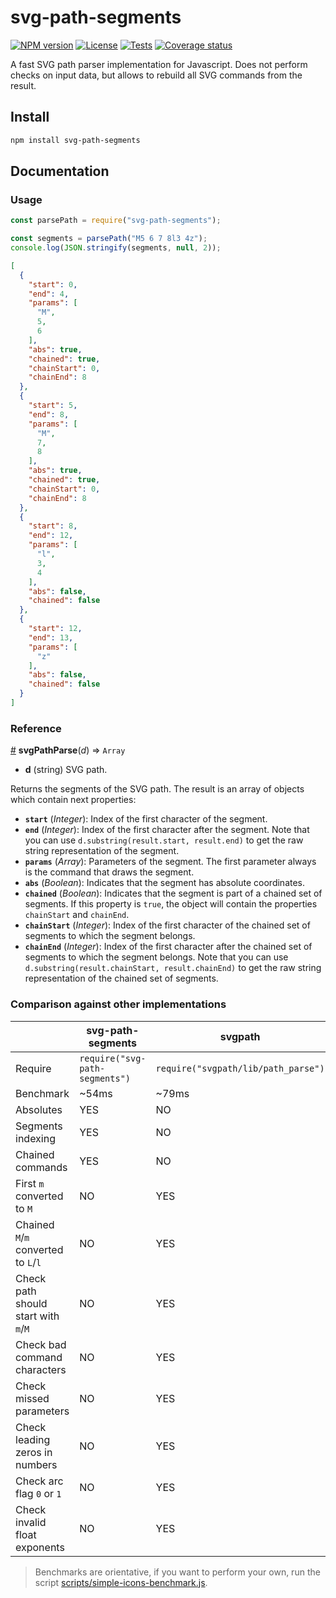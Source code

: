 # svg-path-segments

[![NPM version][npm-version-image]][npm-link]
[![License][license-image]][license-link]
[![Tests][tests-image]][tests-link]
[![Coverage status][coverage-image]][coverage-link]

A fast SVG path parser implementation for Javascript. Does not perform checks
on input data, but allows to rebuild all SVG commands from the result.

## Install

```bash
npm install svg-path-segments
```

## Documentation

### Usage

```js
const parsePath = require("svg-path-segments");

const segments = parsePath("M5 6 7 8l3 4z");
console.log(JSON.stringify(segments, null, 2));
```

```json
[
  {
    "start": 0,
    "end": 4,
    "params": [
      "M",
      5,
      6
    ],
    "abs": true,
    "chained": true,
    "chainStart": 0,
    "chainEnd": 8
  },
  {
    "start": 5,
    "end": 8,
    "params": [
      "M",
      7,
      8
    ],
    "abs": true,
    "chained": true,
    "chainStart": 0,
    "chainEnd": 8
  },
  {
    "start": 8,
    "end": 12,
    "params": [
      "l",
      3,
      4
    ],
    "abs": false,
    "chained": false
  },
  {
    "start": 12,
    "end": 13,
    "params": [
      "z"
    ],
    "abs": false,
    "chained": false
  }
]
```

### Reference

<a name="svgPathParse" href="#svgPathParse">#</a> <b>svgPathParse</b>(<i>d</i>)
⇒ `Array`

- **d** (string) SVG path.

Returns the segments of the SVG path. The result is an array of objects which
contain next properties:

- **`start`** (*Integer*): Index of the first character of the segment.
- **`end`** (*Integer*): Index of the first character after the segment. Note
 that you can use `d.substring(result.start, result.end)` to get the raw string
 representation of the segment.
- **`params`** (*Array*): Parameters of the segment. The first parameter always
 is the command that draws the segment.
- **`abs`** (*Boolean*): Indicates that the segment has absolute coordinates.
- **`chained`** (*Boolean*): Indicates that the segment is part of a chained
 set of segments. If this property is `true`, the object will contain the
 properties `chainStart` and `chainEnd`.
- **`chainStart`** (*Integer*): Index of the first character of the chained set
 of segments to which the segment belongs.
- **`chainEnd`** (*Integer*): Index of the first character after the chained
 set of segments to which the segment belongs. Note that you can use
 `d.substring(result.chainStart, result.chainEnd)` to get the raw string
  representation of the chained set of segments.
  
### Comparison against other implementations

|  | svg-path-segments | svgpath |
|---|---|---|
| Require | `require("svg-path-segments")` | `require("svgpath/lib/path_parse")` |
| Benchmark | ~54ms | ~79ms |
| Absolutes | YES | NO |
| Segments indexing | YES | NO |
| Chained commands | YES | NO |
| First `m` converted to `M` | NO | YES |
| Chained `M`/`m` converted to `L`/`l` | NO | YES |
| Check path should start with `m`/`M` | NO | YES |
| Check bad command characters | NO | YES |
| Check missed parameters | NO | YES |
| Check leading zeros in numbers | NO | YES |
| Check arc flag `0` or `1` | NO | YES |
| Check invalid float exponents | NO | YES |

> Benchmarks are orientative, if you want to perform your own, run the script
  [scripts/simple-icons-benchmark.js](https://github.com/mondeja/svg-path-segments/blob/master/scripts/simple-icons-benchmark.js).


[npm-link]: https://www.npmjs.com/package/svg-path-segments
[npm-version-image]: https://img.shields.io/npm/v/svg-path-segments
[tests-image]: https://img.shields.io/github/workflow/status/mondeja/svg-path-segments/CI
[tests-link]: https://github.com/mondeja/svg-path-segments/actions?query=workflow%3ACI
[coverage-image]: https://coveralls.io/repos/github/mondeja/svg-path-segments/badge.svg?branch=master
[coverage-link]: https://coveralls.io/github/mondeja/svg-path-segments?branch=master
[license-image]: https://img.shields.io/npm/l/svg-path-segments?color=brightgreen
[license-link]: https://github.com/mondeja/svg-path-segments/blob/master/LICENSE
